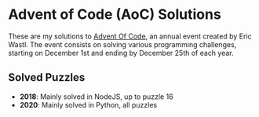 # Advent of Code (AoC) Solutions

These are my solutions to [Advent Of Code](https://adventofcode.com), an annual event created by Eric Wastl.
The event consists on solving various programming challenges, starting on December 1st and ending by December 25th of each year.

## Solved Puzzles

- **2018**: Mainly solved in NodeJS, up to puzzle 16
- **2020**: Mainly solved in Python, all puzzles
